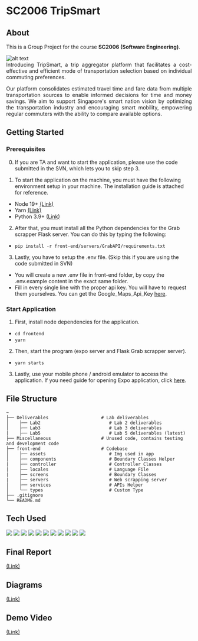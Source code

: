 # SC2006 TripSmart

## About
<div align="Justify">
  
This is a Group Project for the course **SC2006 (Software Engineering)**. 
<p></p>

![alt text](./tripsmart.gif)   
Introducing TripSmart, a trip aggregator platform that facilitates a cost-effective and efficient mode of transportation selection based on individual commuting preferences. 

Our platform consolidates estimated travel time and fare data from multiple transportation sources to enable informed decisions for time and money savings. We aim to support Singapore's smart nation vision by optimizing the transportation industry and encouraging smart mobility, empowering regular commuters with the ability to compare available options.

</div>

## Getting Started

### Prerequisites

0. If you are TA and want to start the application, please use the code submitted in the SVN, which lets you to skip step 3.

1. To start the application on the machine, you must have the following environment setup in your machine. The installation guide is attached for reference.
* Node 19+ <a href="https://nodejs.org/en">(Link)</a>
* Yarn <a href="https://classic.yarnpkg.com/lang/en/docs/install/">(Link)</a>
* Python 3.9+ <a href="https://www.python.org/downloads/">(Link)</a>

2. After that, you must install all the Python dependencies for the Grab scrapper Flask server. You can do this by typing the following:
* ``` pip install -r front-end/servers/GrabAPI/requirements.txt ```

3. Lastly, you have to setup the .env file. (Skip this if you are using the code submitted in SVN)
* You will create a new .env file in front-end folder, by copy the .env.example content in the exact same folder.
* Fill in every single line with the proper api key. You will have to request them yourselves. You can get the Google_Maps_Api_Key <a href="https://developers.google.com/maps/documentation/javascript">here</a>.

### Start Application

1. First, install node dependencies for the application.
* ``` cd frontend ```   
* ``` yarn ```
2. Then, start the program (expo server and Flask Grab scrapper server).
* ``` yarn starts ```
3. Lastly, use your mobile phone / android emulator to access the application. If you need guide for opening Expo application, click <a href="https://docs.expo.dev/workflow/run-on-device/">here</a>.

## File Structure
```
~
├── Deliverables                    # Lab deliverables
│    ├── Lab2                          # Lab 2 deliverables
│    ├── Lab3                          # Lab 3 deliverables
|    ├── Lab5                          # Lab 5 deliverables (latest)
├── Miscellaneous                   # Unused code, contains testing and development code
├── front-end                       # Codebase
│    ├── assets                        # Img used in app
│    ├── components                    # Boundary Classes Helper
|    ├── controller                    # Controller Classes
|    ├── locales                       # Language File
|    ├── screens                       # Boundary Classes
|    ├── servers                       # Web scrapping server
│    ├── services                      # APIs Helper
│    └── types                         # Custom Type
├── .gitignore
└── README.md
```

## Tech Used  
  <p>
    <img src="https://img.shields.io/badge/Expo-8b0000?style=for-the-badge&logo=expo" />
    <img src="https://img.shields.io/badge/yarn-096AB0?style=for-the-badge&logo=yarn" />
    <img src="https://img.shields.io/badge/typescript-8b7700?style=for-the-badge&logo=typescript" />
    <img src="https://img.shields.io/badge/python-096AB?style=for-the-badge&logo=python" />
    <img src="https://img.shields.io/badge/selenium-8b0080?style=for-the-badge&logo=selenium" />
    <img src="https://img.shields.io/badge/flask-7C96AB?style=for-the-badge&logo=flask" /> 
    <img src="https://img.shields.io/badge/Socket.io-701430?style=for-the-badge&logo=socketdotio" /> 
    <img src="https://img.shields.io/badge/mongodb-536AB0?style=for-the-badge&logo=mongodb" />
    <img src="https://img.shields.io/badge/react-5b7700?style=for-the-badge&logo=react" />
    <img src="https://img.shields.io/badge/npm-8096Af?style=for-the-badge&logo=npm" />
    <img src="https://img.shields.io/badge/googlemaps-fbff80?style=for-the-badge&logo=googlemaps" />
  </p>

## Final Report   
<a href="/Deliverables/Lab5/SRS.pdf">(Link)</a>
## Diagrams   
<a href="/Deliverables/Lab5/Diagrams">(Link)</a>
## Demo Video
<a href="https://www.youtube.com/watch?v=--SPR8MP-l4">(Link)</a>

